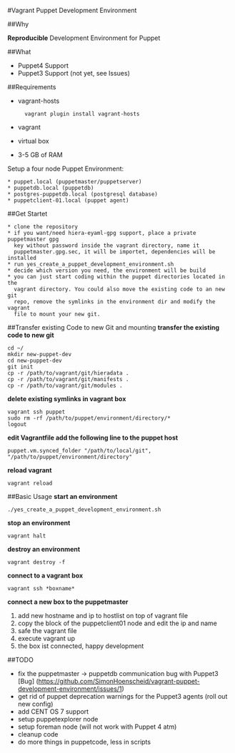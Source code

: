 #Vagrant Puppet Development Environment

##Why

**Reproducible** Development Environment for Puppet

##What

* Puppet4 Support
* Puppet3 Support (not yet, see Issues)

##Requirements

* vagrant-hosts

		vagrant plugin install vagrant-hosts
* vagrant
* virtual box
* 3-5 GB of RAM

Setup a four node Puppet Environment:
	
	* puppet.local (puppetmaster/puppetserver)
	* puppetdb.local (puppetdb)
	* postgres-puppetdb.local (postgresql database)
	* puppetclient-01.local (puppet agent)

##Get Startet

	* clone the repository
	* if you want/need hiera-eyaml-gpg support, place a private puppetmaster gpg 
	  key without password inside the vagrant directory, name it
	  puppetmaster.gpg.sec, it will be importet, dependencies will be installed
	* run yes_create_a_puppet_development_environment.sh
	* decide which version you need, the environment will be build
	* you can just start coding within the puppet directories located in the
	  vagrant directory. You could also move the existing code to an new git
	  repo, remove the symlinks in the environment dir and modify the vagrant
	  file to mount your new git.
##Transfer existing Code to new Git and mounting
**transfer the existing code to new git**

	cd ~/
	mkdir new-puppet-dev
	cd new-puppet-dev
	git init 
	cp -r /path/to/vagrant/git/hieradata .
	cp -r /path/to/vagrant/git/manifests .
	cp -r /path/to/vagrant/git/modules .

**delete existing symlinks in vagrant box**

	vagrant ssh puppet
	sudo rm -rf /path/to/puppet/environment/directory/*
	logout
**edit Vagrantfile add the following line to the puppet host**

	
	puppet.vm.synced_folder "/path/to/local/git", "/path/to/puppet/environment/directory"

**reload vagrant**

	vagrant reload
	
##Basic Usage
**start an environment**

	./yes_create_a_puppet_development_environment.sh
**stop an environment**

	vagrant halt
**destroy an environment**
	
	vagrant destroy -f
**connect to a vagrant box**

	vagrant ssh *boxname*

**connect a new box to the puppetmaster**

1. add new hostname and ip to hostlist on top of vagrant file
2. copy the block of the puppetclient01 node and edit the ip and name
3. safe the vagrant file
4. execute vagrant up
5. the box ist connected, happy development

##TODO

* fix the puppetmaster -> puppetdb communication bug with Puppet3 [Bug] (https://github.com/SimonHoenscheid/vagrant-puppet-development-environment/issues/1)
* get rid of puppet deprecation warnings for the Puppet3 agents (roll out new config)
* add CENT OS 7 support
* setup puppetexplorer node
* setup foreman node (will not work with Puppet 4 atm)
* cleanup code
* do more things in puppetcode, less in scripts

